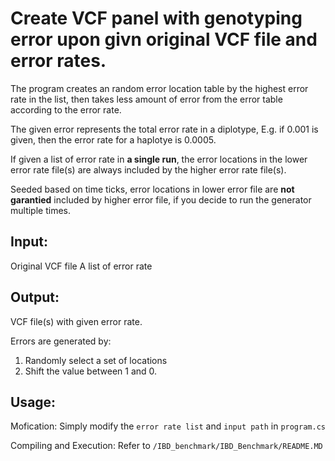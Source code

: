 # Create VCF panel with genotyping error upon givn original VCF file and error rates.

The program creates an random error location table by the highest error rate in the list, then takes less amount of error from the error table according to the error rate.

The given error represents the total error rate in a diplotype, E.g. if 0.001 is given, then the error rate for a haplotye is 0.0005.

If given a list of error rate in **a single run**, the error locations in the lower error rate file(s) are always included by the higher error rate file(s).

Seeded based on time ticks, error locations in lower error file are **not garantied** included by higher error file, if you decide to run the generator multiple times.


## Input:
Original VCF file
A list of error rate

## Output:
VCF file(s) with given error rate.


Errors are generated by:
1. Randomly select a set of locations
2. Shift the value between 1 and 0.


## Usage:

Mofication:
Simply modify the ```error rate list``` and ```input path``` in ```program.cs```

Compiling and Execution:
Refer to ```/IBD_benchmark/IBD_Benchmark/README.MD```
